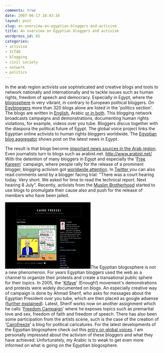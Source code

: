 ```yaml
---
comments: true
date: 2007-06-17 18:43:34
layout: post
slug: an-overview-on-egyptian-bloggers-and-activism
title: An overview on Egyptian bloggers and activism
wordpress_id: 65
categories:
- activism
- ICT4D
- blogging
- civil society
- network
- politics
---
```


In the arab region activists use sophisticated and creative blogs and tools to network nationally and internationally and to tackle issues such as human rights, freedom of speech and democracy. Especially in Egypt, where the [blogosphere](http://en.wikipedia.org/wiki/Blogosphere) is very vibrant, in contrary to European political bloggers.
On [Egybloggers](http://www.egybloggers.com/) more than 320 blogs alone are listed in the 'politics section'. The blogs are written in [English](http://www.bigpharaoh.com), Arabic [or in both](http://manalaa.net/). This blogging network broadcasts campaigns and demonstrations, documenting human rights violations, for example, videos over you tube. Bloggers discus together with the diaspora the political future of Egypt. The global voice project links the Egyptian online activists to human rights bloggers worldwide. The [Egyptian blog aggregator](http://www.omraneya.net/)  shows post on the latest news in Egypt.

The result is that blogs become [important news sources in the Arab region](http://www.worldpoliticsreview.com/article.aspx?id=694). Even journalists turn to blogs such as arabist.net.  http://www.arabist.net/ With the detention of many bloggers in Egypt and especially the '[Free Kareem](http://www.freekareem.org/)' campaign, where people rally for the release of a prominent blogger,  blogging activism got [worldwide attention](http://www.economist.com/printedition/displayStory.cfm?story_id=9010890&fsrc=RSS). In [Twitter ](http://twitter.com/gharbeia/)you can also read comments send by a blogger facing trial: "There was a court hearing today. Very short. We asked for time to read the technical report. Next hearing 8 July". 
Recently, activists from the [Muslim Brotherhood](http://en.wikipedia.org/wiki/Muslim_brotherhood) started to use blogs to promulgate their cause also and push for the release of members who have been jailed.

[![Cairofreeze](/images/egypt.png)]()The Egyptian blogosphere is not a new phenomenon. For years Egyptian bloggers used the web as a channel to organize their protests and create a transational public sphere for their topics. In 2005, the '[Kifaye](http://en.wikipedia.org/wiki/Kifaya)' (Enough!) movement's demonstrations and protests were widely documented on blogs. An especially creative way of campaign is done by Ahmad Sherif, who asks for messages about the Egyptian President over you tube, which are then placed as google adsense ([further explained](http://www.nowpublic.com/mubarak_youve_got_mail)). Latest, Sherif works now on another assignment which he calls '[Freedom Campaign](http://www.smartmobs.com/archive/2007/06/11/egypt_cell_phon....html)' where he exposes topics such as premarital love and sex, freedom of faith and freedom of speech. There has also been some participation from the artists scene, such is the case of the creation of '[Cairofreeze](http://cairofreeze.blogspot.com/)'  a blog for political caricatures.  For the latest developments of the Egyptian blogosphere check out this [entry on global voices](http://www.globalvoicesonline.org/?p=22505.). I am personally impressed about the activism of these bloggers and what they have achieved. Unfortunately, my Arabic is to weak to get even more informed on what is going on the Egyptian blogosphere.





